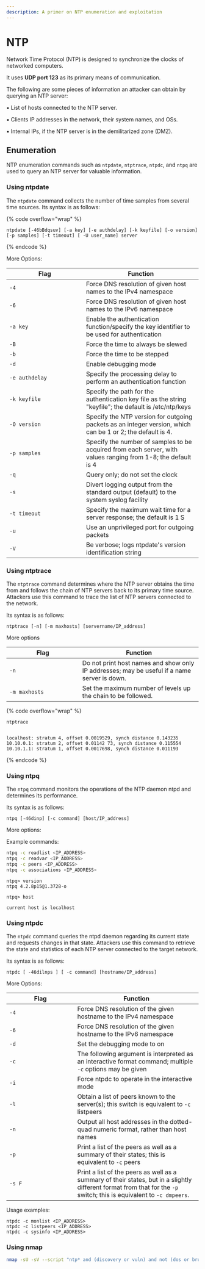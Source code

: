 ```yaml
---
description: A primer on NTP enumeration and exploitation
---
```


# NTP

Network Time Protocol (NTP) is designed to synchronize the clocks of networked computers.&#x20;

It uses **UDP port 123** as its primary means of communication.

The following are some pieces of information an attacker can obtain by querying an NTP server:&#x20;

▪ List of hosts connected to the NTP server.&#x20;

▪ Clients IP addresses in the network, their system names, and OSs.&#x20;

▪ Internal IPs, if the NTP server is in the demilitarized zone (DMZ).

## Enumeration

NTP enumeration commands such as `ntpdate`, `ntptrace`, `ntpdc`, and `ntpq` are used to query an NTP server for valuable information.

### Using ntpdate

The `ntpdate` command collects the number of time samples from several time sources. Its syntax is as follows:

{% code overflow="wrap" %}
```
ntpdate [-46bBdqsuv] [-a key] [-e authdelay] [-k keyfile] [-o version] [-p samples] [-t timeout] [ -U user_name] server
```
{% endcode %}

More Options:

<table><thead><tr><th width="185">Flag</th><th>Function</th></tr></thead><tbody><tr><td><code>-4</code></td><td>Force DNS resolution of given host names to the IPv4 namespace</td></tr><tr><td><code>-6</code></td><td>Force DNS resolution of given host names to the IPv6 namespace</td></tr><tr><td><code>-a key</code></td><td>Enable the authentication function/specify the key identifier to be used for authentication</td></tr><tr><td><code>-B</code></td><td>Force the time to always be slewed</td></tr><tr><td><code>-b</code></td><td>Force the time to be stepped</td></tr><tr><td><code>-d</code></td><td>Enable debugging mode</td></tr><tr><td><code>-e authdelay</code></td><td>Specify the processing delay to perform an authentication function</td></tr><tr><td><code>-k keyfile</code></td><td>Specify the path for the authentication key file as the string "keyfile"; the default is /etc/ntp/keys</td></tr><tr><td><code>-O version</code></td><td>Specify the NTP version for outgoing packets as an integer version, which can be 1 or 2; the default is 4.</td></tr><tr><td><code>-p samples</code></td><td>Specify the number of samples to be acquired from each server, with values ranging from 1-8; the default is 4</td></tr><tr><td><code>-q</code></td><td>Query only; do not set the clock</td></tr><tr><td><code>-s</code></td><td>Divert logging output from the standard output (default) to the system syslog facility</td></tr><tr><td><code>-t timeout</code></td><td>Specify the maximum wait time for a server response; the default is 1 S</td></tr><tr><td><code>-u</code></td><td>Use an unprivileged port for outgoing packets</td></tr><tr><td><code>-V</code></td><td>Be verbose; logs ntpdate's version identification string</td></tr></tbody></table>

### Using ntptrace

The `ntptrace` command determines where the NTP server obtains the time from and follows the chain of NTP servers back to its primary time source. Attackers use this command to trace the list of NTP servers connected to the network.&#x20;

Its syntax is as follows:

```
ntptrace [-n] [-m maxhosts] [servername/IP_address]
```

More options

<table><thead><tr><th width="175">Flag</th><th>Function</th></tr></thead><tbody><tr><td><code>-n</code> </td><td>Do not print host names and show only IP addresses; may be useful if a name server is down.</td></tr><tr><td><code>-m maxhosts</code></td><td>Set the maximum number of levels up the chain to be followed.</td></tr></tbody></table>

{% code overflow="wrap" %}
```
ntptrace

localhost: stratum 4, offset 0.0019529, synch distance 0.143235 
10.10.0.1: stratum 2, offset 0.01142 73, synch distance 0.115554 
10.10.1.1: stratum 1, offset 0.0017698, synch distance 0.011193
```
{% endcode %}

### Using ntpq

The `ntpq` command monitors the operations of the NTP daemon ntpd and determines its performance.&#x20;

Its syntax is as follows:

```
ntpq [-46dinp] [-c command] [host/IP_address]
```

More options:



Example commands:

```bash
ntpq -c readlist <IP_ADDRESS>
ntpq -c readvar <IP_ADDRESS>
ntpq -c peers <IP_ADDRESS>
ntpq -c associations <IP_ADDRESS>
```

```
ntpq> version 
ntpq 4.2.8p15@1.3728-o 

ntpq> host
current host is localhost
```

### Using ntpdc

The `ntpdc` command queries the ntpd daemon regarding its current state and requests changes in that state. Attackers use this command to retrieve the state and statistics of each NTP server connected to the target network.&#x20;

Its syntax is as follows:&#x20;

```
ntpdc [ -46dilnps ] [ -c command] [hostname/IP_address]
```

More Options:

<table><thead><tr><th width="162">Flag</th><th>Function</th></tr></thead><tbody><tr><td><code>-4</code></td><td>Force DNS resolution of the given hostname to the IPv4 namespace </td></tr><tr><td><code>-6</code> </td><td>Force DNS resolution of the given hostname to the IPv6 namespace </td></tr><tr><td><code>-d</code> </td><td>Set the debugging mode to on </td></tr><tr><td><code>-c</code> </td><td>The following argument is interpreted as an interactive format command; multiple <code>-c</code> options may be given</td></tr><tr><td><code>-i</code> </td><td>Force ntpdc to operate in the interactive mode </td></tr><tr><td><code>-l</code> </td><td>Obtain a list of peers known to the server(s); this switch is equivalent to <code>-c</code> listpeers</td></tr><tr><td><code>-n</code></td><td>Output all host addresses in the dotted-quad numeric format, rather than host names </td></tr><tr><td><code>-p</code></td><td>Print a list of the peers as well as a summary of their states; this is equivalent to <code>-c</code> peers</td></tr><tr><td><code>-s F</code></td><td>Print a list of the peers as well as a summary of their states, but in a slightly different format from that for the <code>-p</code> switch; this is equivalent to <code>-c dmpeers</code>.</td></tr></tbody></table>

Usage examples:

```
ntpdc -c monlist <IP_ADDRESS>
ntpdc -c listpeers <IP_ADDRESS>
ntpdc -c sysinfo <IP_ADDRESS>
```

### Using nmap

```bash
nmap -sU -sV --script "ntp* and (discovery or vuln) and not (dos or brute)" -p 123 <IP>
```
